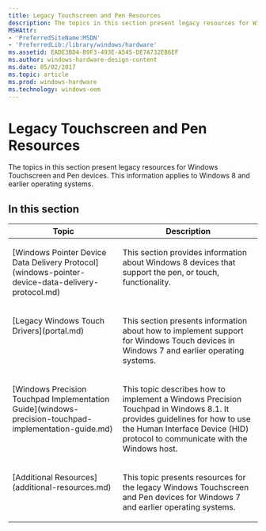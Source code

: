 ```yaml
---
title: Legacy Touchscreen and Pen Resources
description: The topics in this section present legacy resources for Windows Touchscreen and Pen devices. This information applies to Windows 8 and earlier operating systems.
MSHAttr:
- 'PreferredSiteName:MSDN'
- 'PreferredLib:/library/windows/hardware'
ms.assetid: EADE3BD4-B9F3-493E-A545-DE7A732EB6EF
ms.author: windows-hardware-design-content
ms.date: 05/02/2017
ms.topic: article
ms.prod: windows-hardware
ms.technology: windows-oem
---
```


# Legacy Touchscreen and Pen Resources


The topics in this section present legacy resources for Windows Touchscreen and Pen devices. This information applies to Windows 8 and earlier operating systems.

## In this section


<table>
<thead valign="bottom">
<tr class="header">
<th>Topic</th>
<th>Description</th>
</tr>
</thead>
<tbody valign="top">
<tr class="odd">
<td><p>[Windows Pointer Device Data Delivery Protocol](windows-pointer-device-data-delivery-protocol.md)</p></td>
<td><p>This section provides information about Windows 8 devices that support the pen, or touch, functionality.</p></td>
</tr>
<tr class="even">
<td><p>[Legacy Windows Touch Drivers](portal.md)</p></td>
<td><p>This section presents information about how to implement support for Windows Touch devices in Windows 7 and earlier operating systems.</p></td>
</tr>
<tr class="odd">
<td><p>[Windows Precision Touchpad Implementation Guide](windows-precision-touchpad-implementation-guide.md)</p></td>
<td><p>This topic describes how to implement a Windows Precision Touchpad in Windows 8.1. It provides guidelines for how to use the Human Interface Device (HID) protocol to communicate with the Windows host.</p></td>
</tr>
<tr class="even">
<td><p>[Additional Resources](additional-resources.md)</p></td>
<td><p>This topic presents resources for the legacy Windows Touchscreen and Pen devices for Windows 7 and earlier operating systems.</p></td>
</tr>
</tbody>
</table>